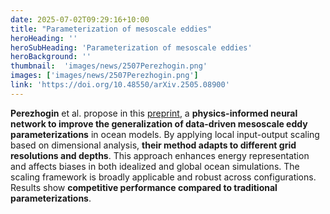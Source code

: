 ```yaml
---
date: 2025-07-02T09:29:16+10:00
title: "Parameterization of mesoscale eddies"
heroHeading: ''
heroSubHeading: 'Parameterization of mesoscale eddies'
heroBackground: ''
thumbnail:  'images/news/2507Perezhogin.png'
images: ['images/news/2507Perezhogin.png']
link: 'https://doi.org/10.48550/arXiv.2505.08900'
---
```


**Perezhogin** et al. propose in this [preprint](https://doi.org/10.48550/arXiv.2505.08900), a **physics-informed neural network to improve the generalization of data-driven mesoscale eddy parameterizations** in ocean models. By applying local input-output scaling based on dimensional analysis, **their method adapts to different grid resolutions and depths**. This approach enhances energy representation and affects biases in both idealized and global ocean simulations. The scaling framework is broadly applicable and robust across configurations. Results show **competitive performance compared to traditional parameterizations**.